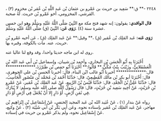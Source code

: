 ٢٢٤٨ -** ق:** سَعِيد بن حريث بن عَمْرو بن عثمان بْن عَبد اللَّهِ بْن عُمَر بْن مخزوم (٣) ، القرشي، المخزومي، أخو عَمْرو بْن حريث. لَهُ صحبة.

**قال الواقدي:** يقولون: إنه شهد فتح مكة مع النَّبِيّ صَلَّى اللَّهُ عَلَيْهِ وسَلَّمَ وهو ابن خمس عشرة سنة (٤) .**رَوَى عَن:** النَّبِيّ (ق) صَلَّى اللَّهُ عَلَيْهِ وسَلَّمَ.

**رَوَى عَنه:** عَبد المَلِك بْن عُمَير (ق) ،** وقيل:** عَنْ عَبد المَلِك (ق) ، عَن أخيه عَمْرو بْن حريث، عنه. مات بالكوفة، وقبره بها.

روى له ابن ماجه حديثا واحدا، وقد وقع لنا عاليا عنه.

أَخْبَرَنَا بِهِ أَبُو الْحَسَنِ بْن البخاري، وأحمد بْن شيبان، وإسماعيل بْن أَبي عَبد الله بْنِ الْعَسْقَلانِيُّ، وزَيْنَبُ بِنْتُ مَكِّيٍّ،** قَالُوا:** أَخْبَرَنَا أَبُو حفص بْن طَبَرْزَذَ،************** قال:************** أخبرنا أَبُو غالب ابْن البناء، قال: أخبرنا الحسن بْن علي الجوهري، قال: أَخْبَرَنَا أبو بكر بْن مالك القَطِيعِيّ، قال: حَدَّثَنَا أَحْمَد بْن مُحَمَّد بْن مَنْصُورٍ الْحَاسِبُ، قال: حَدَّثَنَا عَلِيُّ بْنُ الْجَعْدِ، قال: حَدَّثَنَا قَيْسُ بْنُ الرَّبِيعِ، عَنْ عَبد المَلِك بْنِ عُمَير، عَنْ عَمْرو بْنِ حُرَيْثٍ، عَنْ أَخِيهِ سَعِيد بْنِ حُرَيْثٍ، قال: قال رَسُولُ اللَّهِ صلى الله عليه وسلم: لا يُبَارَكُ فِي ثَمَنِ أَرْضٍ، أَوْ دَارٍ إِلا أَنْ يُجْعَلَ فِي أَرْضٍ أَوْ دَارٍ.

رواه عَنْ بندار (١) ، عَنْ عُبَيد الله بْن عَبد المجيد الحنفي، عَنْ إِسْمَاعِيل بْن إِبْرَاهِيم بْن مهاجر، عَنْ عَبد المَلِك بْن عُمَير بإسناده نحوه. وعَن أَبِي بَكْر بْن أَبي شَيْبَة (٢) ، عَنْ وكيع، عَنْ إِسْمَاعِيل نحوه، ولم يذكر عَمْرو بن حريث في إسناده.